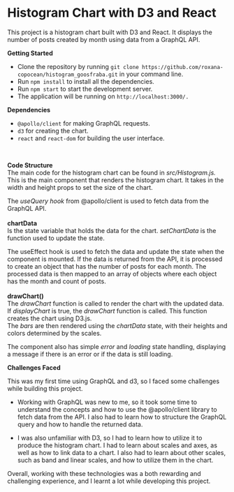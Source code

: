 # Histogram Chart with D3 and React

This project is a histogram chart built with D3 and React. It displays the number of posts created by month using data from a GraphQL API.

**Getting Started**

* Clone the repository by running `git clone https://github.com/roxana-copocean/histogram_goosfraba.git` in your command line.
* Run `npm install` to install all the dependencies.
* Run `npm start` to start the development server.
* The application will be running on `http://localhost:3000/.`

**Dependencies**

* `@apollo/client` for making GraphQL requests.
* `d3` for creating the chart.
* `react` and `react-dom` for 
building the user interface.

<br>

**Code Structure**
<br>
The main code for the histogram chart can be found in *src/Histogram.js.*
<br>
This is the main component that renders the histogram chart. It takes in the width and height props to set the size of the chart.

The *useQuery hook* from @apollo/client is used to fetch data from the GraphQL API.
<br>
<br>
**chartData** 
<br>
Is the state variable that holds the data for the chart. *setChartData* is the function used to update the state.

The useEffect hook is used to fetch the data and update the state when the component is mounted.
If the data is returned from the API, it is processed to create an object that has the number of posts for each month.
The processed data is then mapped to an array of objects where each object has the month and count of posts.
<br>
<br>
**drawChart()**
<br>
The *drawChart* function is called to render the chart with the updated data.
<br>
If *displayChart* is true, the *drawChart* function is called. This function creates the chart using D3.js.
<br>
The *bars* are then rendered using the *chartData* state, with their heights and colors determined by the scales.

The component also has simple *error* and *loading* state handling, displaying a message if there is an error or if the data is still loading.


**Challenges Faced**

This was my first time using GraphQL and d3, so I faced some challenges while building this project.

* Working with GraphQL was new to me, so it took some time to understand the concepts and how to use the @apollo/client library to fetch data from the API. I also had to learn how to structure the GraphQL query and how to handle the returned data.

* I was also unfamiliar with D3, so I had to learn how to utilize it to produce the histogram chart. I had to learn about scales and axes, as well as how to link data to a chart. I also had to learn about other scales, such as band and linear scales, and how to utilize them in the chart.

Overall, working with these technologies was a both rewarding and challenging experience, and I learnt a lot while developing this project.